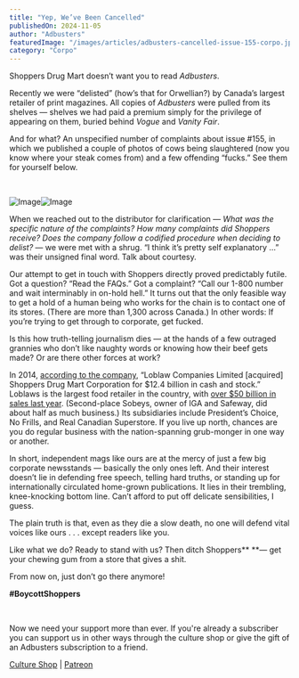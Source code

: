 ```yaml
---
title: "Yep, We’ve Been Cancelled"
publishedOn: 2024-11-05
author: "Adbusters"
featuredImage: "/images/articles/adbusters-cancelled-issue-155-corpo.jpg"
category: "Corpo"
---
```


Shoppers Drug Mart doesn’t want you to read *Adbusters*.

Recently we were “delisted” (how’s that for Orwellian?) by Canada’s largest retailer of print magazines. All copies of *Adbusters* were pulled from its shelves — shelves we had paid a premium simply for the privilege of appearing on them, buried behind *Vogue* and *Vanity Fair*.

And for what? An unspecified number of complaints about issue #155, in which we published a couple of photos of cows being slaughtered (now you know where your steak comes from) and a few offending “fucks.” See them for yourself below.

‍

![Image](/images/articles/adbusters-cancelled-issue-155-corpo.jpg)![Image](/images/articles/adbusters-cancelled-issue-155-dead-animals.jpg)‍

When we reached out to the distributor for clarification — *What was the specific nature of the complaints? How many complaints did Shoppers receive? Does the company follow a codified procedure when deciding to delist?* — we were met with a shrug. “I think it’s pretty self explanatory …” was their unsigned final word. Talk about courtesy.

Our attempt to get in touch with Shoppers directly proved predictably futile. Got a question? “Read the FAQs.” Got a complaint? “Call our 1-800 number and wait interminably in on-hold hell.” It turns out that the only feasible way to get a hold of a human being who works for the chain is to contact one of its stores. (There are more than 1,300 across Canada.) In other words: If you’re trying to get through to corporate, get fucked.

Is this how truth-telling journalism dies — at the hands of a few outraged grannies who don’t like naughty words or knowing how their beef gets made? Or are there other forces at work?

In 2014, [according to the company](https://corporate.shoppersdrugmart.ca/en/about-our-company/), “Loblaw Companies Limited [acquired] Shoppers Drug Mart Corporation for $12.4 billion in cash and stock.” Loblaws is the largest food retailer in the country, with [over $50 billion in sales last year](https://www.statista.com/statistics/707809/leading-canadian-food-retailers-by-sales-value/). (Second-place Sobeys, owner of IGA and Safeway, did about half as much business.) Its subsidiaries include President’s Choice, No Frills, and Real Canadian Superstore. If you live up north, chances are you do regular business with the nation-spanning grub-monger in one way or another.

In short, independent mags like ours are at the mercy of just a few big corporate newsstands — basically the only ones left. And their interest doesn’t lie in defending free speech, telling hard truths, or standing up for internationally circulated home-grown publications. It lies in their trembling, knee-knocking bottom line. Can’t afford to put off delicate sensibilities, I guess.

The plain truth is that, even as they die a slow death, no one will defend vital voices like ours . . . except readers like you. 

Like what we do? Ready to stand with us? Then ditch Shoppers** **— get your chewing gum from a store that gives a shit.

From now on, just don’t go there anymore!

**#BoycottShoppers**

‍

Now we need your support more than ever. If you're already a subscriber you can support us in other ways through the culture shop or give the gift of an Adbusters subscription to a friend.

[Culture Shop](https://subscribe.adbusters.org/) | [Patreon](https://www.patreon.com/adbusters?fan_landing=true)
